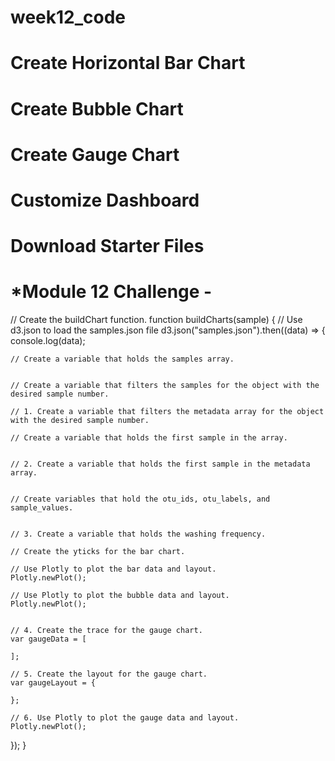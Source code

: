 # week12_code
# Create Horizontal Bar Chart
# Create Bubble Chart
# Create Gauge Chart
# Customize Dashboard
# Download Starter Files
# *Module 12 Challenge - 
// Create the buildChart function.
function buildCharts(sample) {
  // Use d3.json to load the samples.json file 
  d3.json("samples.json").then((data) => {
    console.log(data);

    // Create a variable that holds the samples array. 


    // Create a variable that filters the samples for the object with the desired sample number.

    // 1. Create a variable that filters the metadata array for the object with the desired sample number.

    // Create a variable that holds the first sample in the array.
  

    // 2. Create a variable that holds the first sample in the metadata array.
    

    // Create variables that hold the otu_ids, otu_labels, and sample_values.


    // 3. Create a variable that holds the washing frequency.
   
    // Create the yticks for the bar chart.

    // Use Plotly to plot the bar data and layout.
    Plotly.newPlot();
    
    // Use Plotly to plot the bubble data and layout.
    Plotly.newPlot();
   
    
    // 4. Create the trace for the gauge chart.
    var gaugeData = [
     
    ];
    
    // 5. Create the layout for the gauge chart.
    var gaugeLayout = { 
     
    };

    // 6. Use Plotly to plot the gauge data and layout.
    Plotly.newPlot();
  });
}
